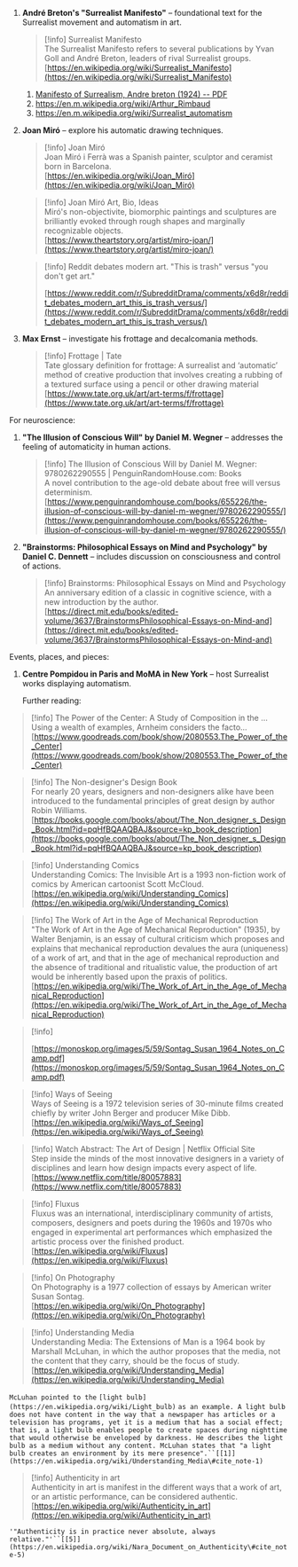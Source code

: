   

1. **André Breton's "Surrealist Manifesto"** – foundational text for the Surrealist movement and automatism in art.
    
    > [!info] Surrealist Manifesto  
    > The Surrealist Manifesto refers to several publications by Yvan Goll and André Breton, leaders of rival Surrealist groups.  
    > [https://en.wikipedia.org/wiki/Surrealist_Manifesto](https://en.wikipedia.org/wiki/Surrealist_Manifesto)  
    
    1. [Manifesto of Surrealism, Andre breton (1924) -- PDF](https://www2.hawaii.edu/~freeman/courses/phil330/MANIFESTO%20OF%20SURREALISM.pdf)
    2. https://en.m.wikipedia.org/wiki/Arthur_Rimbaud
    3. https://en.m.wikipedia.org/wiki/Surrealist_automatism
2. **Joan Miró** – explore his automatic drawing techniques.
    
    > [!info] Joan Miró  
    > Joan Miró i Ferrà was a Spanish painter, sculptor and ceramist born in Barcelona.  
    > [https://en.wikipedia.org/wiki/Joan_Miró](https://en.wikipedia.org/wiki/Joan_Miró)  
    
    > [!info] Joan Miró Art, Bio, Ideas  
    > Miró's non-objectivite, biomorphic paintings and sculptures are brilliantly evoked through rough shapes and marginally recognizable objects.  
    > [https://www.theartstory.org/artist/miro-joan/](https://www.theartstory.org/artist/miro-joan/)  
    
    > [!info] Reddit debates modern art. "This is trash" versus "you don't get art."  
    >  
    > [https://www.reddit.com/r/SubredditDrama/comments/x6d8r/reddit_debates_modern_art_this_is_trash_versus/](https://www.reddit.com/r/SubredditDrama/comments/x6d8r/reddit_debates_modern_art_this_is_trash_versus/)  
    
3. **Max Ernst** – investigate his frottage and decalcomania methods.
    
    > [!info] Frottage | Tate  
    > Tate glossary definition for frottage: A surrealist and ‘automatic’ method of creative production that involves creating a rubbing of a textured surface using a pencil or other drawing material  
    > [https://www.tate.org.uk/art/art-terms/f/frottage](https://www.tate.org.uk/art/art-terms/f/frottage)  
    

For neuroscience:

1. **"The Illusion of Conscious Will" by Daniel M. Wegner** – addresses the feeling of automaticity in human actions.
    
    > [!info] The Illusion of Conscious Will by Daniel M. Wegner: 9780262290555 | PenguinRandomHouse.com: Books  
    > A novel contribution to the age-old debate about free will versus determinism.  
    > [https://www.penguinrandomhouse.com/books/655226/the-illusion-of-conscious-will-by-daniel-m-wegner/9780262290555/](https://www.penguinrandomhouse.com/books/655226/the-illusion-of-conscious-will-by-daniel-m-wegner/9780262290555/)  
    
2. **"Brainstorms: Philosophical Essays on Mind and Psychology" by Daniel C. Dennett** – includes discussion on consciousness and control of actions.
    
    > [!info] Brainstorms: Philosophical Essays on Mind and Psychology  
    > An anniversary edition of a classic in cognitive science, with a new introduction by the author.  
    > [https://direct.mit.edu/books/edited-volume/3637/BrainstormsPhilosophical-Essays-on-Mind-and](https://direct.mit.edu/books/edited-volume/3637/BrainstormsPhilosophical-Essays-on-Mind-and)  
    

Events, places, and pieces:

1. **Centre Pompidou in Paris and MoMA in New York** – host Surrealist works displaying automatism.
    
    Further reading:
    

> [!info] The Power of the Center: A Study of Composition in the …  
> Using a wealth of examples, Arnheim considers the facto…  
> [https://www.goodreads.com/book/show/2080553.The_Power_of_the_Center](https://www.goodreads.com/book/show/2080553.The_Power_of_the_Center)  

> [!info] The Non-designer's Design Book  
> For nearly 20 years, designers and non-designers alike have been introduced to the fundamental principles of great design by author Robin Williams.  
> [https://books.google.com/books/about/The_Non_designer_s_Design_Book.html?id=pqHfBQAAQBAJ&source=kp_book_description](https://books.google.com/books/about/The_Non_designer_s_Design_Book.html?id=pqHfBQAAQBAJ&source=kp_book_description)  

> [!info] Understanding Comics  
> Understanding Comics: The Invisible Art is a 1993 non-fiction work of comics by American cartoonist Scott McCloud.  
> [https://en.wikipedia.org/wiki/Understanding_Comics](https://en.wikipedia.org/wiki/Understanding_Comics)  

> [!info] The Work of Art in the Age of Mechanical Reproduction  
> "The Work of Art in the Age of Mechanical Reproduction" (1935), by Walter Benjamin, is an essay of cultural criticism which proposes and explains that mechanical reproduction devalues the aura (uniqueness) of a work of art, and that in the age of mechanical reproduction and the absence of traditional and ritualistic value, the production of art would be inherently based upon the praxis of politics.  
> [https://en.wikipedia.org/wiki/The_Work_of_Art_in_the_Age_of_Mechanical_Reproduction](https://en.wikipedia.org/wiki/The_Work_of_Art_in_the_Age_of_Mechanical_Reproduction)  

> [!info]  
>  
> [https://monoskop.org/images/5/59/Sontag_Susan_1964_Notes_on_Camp.pdf](https://monoskop.org/images/5/59/Sontag_Susan_1964_Notes_on_Camp.pdf)  

> [!info] Ways of Seeing  
> Ways of Seeing is a 1972 television series of 30-minute films created chiefly by writer John Berger and producer Mike Dibb.  
> [https://en.wikipedia.org/wiki/Ways_of_Seeing](https://en.wikipedia.org/wiki/Ways_of_Seeing)  

> [!info] Watch Abstract: The Art of Design | Netflix Official Site  
> Step inside the minds of the most innovative designers in a variety of disciplines and learn how design impacts every aspect of life.  
> [https://www.netflix.com/title/80057883](https://www.netflix.com/title/80057883)  

> [!info] Fluxus  
> Fluxus was an international, interdisciplinary community of artists, composers, designers and poets during the 1960s and 1970s who engaged in experimental art performances which emphasized the artistic process over the finished product.  
> [https://en.wikipedia.org/wiki/Fluxus](https://en.wikipedia.org/wiki/Fluxus)  

> [!info] On Photography  
> On Photography is a 1977 collection of essays by American writer Susan Sontag.  
> [https://en.wikipedia.org/wiki/On_Photography](https://en.wikipedia.org/wiki/On_Photography)  

> [!info] Understanding Media  
> Understanding Media: The Extensions of Man is a 1964 book by Marshall McLuhan, in which the author proposes that the media, not the content that they carry, should be the focus of study.  
> [https://en.wikipedia.org/wiki/Understanding_Media](https://en.wikipedia.org/wiki/Understanding_Media)  

`McLuhan pointed to the` `[light bulb](https://en.wikipedia.org/wiki/Light_bulb)` `as an example. A light bulb does not have content in the way that a newspaper has articles or a television has programs, yet it is a medium that has a social effect; that is, a light bulb enables people to create spaces during nighttime that would otherwise be enveloped by darkness. He describes the light bulb as a medium without any content. McLuhan states that "a light bulb creates an environment by its mere presence".``[[1]](https://en.wikipedia.org/wiki/Understanding_Media\#cite_note-1)`

> [!info] Authenticity in art  
> Authenticity in art is manifest in the different ways that a work of art, or an artistic performance, can be considered authentic.  
> [https://en.wikipedia.org/wiki/Authenticity_in_art](https://en.wikipedia.org/wiki/Authenticity_in_art)  

`'"Authenticity is in practice never absolute, always relative."'``[[5]](https://en.wikipedia.org/wiki/Nara_Document_on_Authenticity\#cite_note-5)`